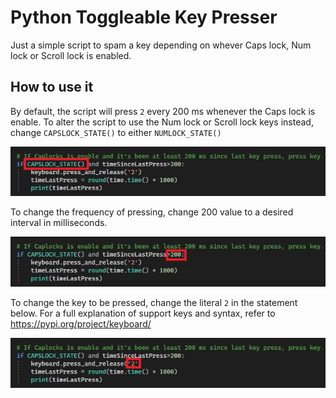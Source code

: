 # Python Toggleable Key Presser

Just a simple script to spam a key depending on whever Caps lock, Num lock or Scroll lock is enabled.

## How to use it

By default, the script will press `2` every 200 ms whenever the Caps lock is enable. To alter the script to use the Num lock or Scroll lock keys instead, change `CAPSLOCK_STATE()` to either `NUMLOCK_STATE()` 

![foo](toggleableKeyPresser/Assets/Images/State.jpg)

To change the frequency of pressing, change 200 value to a desired interval in milliseconds.

![foo](toggleableKeyPresser/Assets/Images/Interval.jpg)

To change the key to be pressed, change the literal `2` in the statement below. For a full explanation of support keys and syntax, refer to https://pypi.org/project/keyboard/

![foo](toggleableKeyPresser/Assets/Images/Key.jpg)
